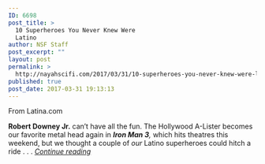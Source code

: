 ```yaml
---
ID: 6698
post_title: >
  10 Superheroes You Never Knew Were
  Latino
author: NSF Staff
post_excerpt: ""
layout: post
permalink: >
  http://nayahscifi.com/2017/03/31/10-superheroes-you-never-knew-were-latino/
published: true
post_date: 2017-03-31 19:13:13
---
```

From Latina.com

<strong>Robert Downey Jr.</strong> can’t have all the fun. The Hollywood A-Lister becomes our favorite metal head again in <strong><em>Iron Man 3</em></strong><em>, </em>which hits theatres this weekend, but we thought a couple of <em>our</em> Latino superheroes could hitch a ride . . . <a href="http://www.latina.com/entertainment/movies/superheroes-you-never-knew-were-latino#1"><em>Continue reading</em></a>